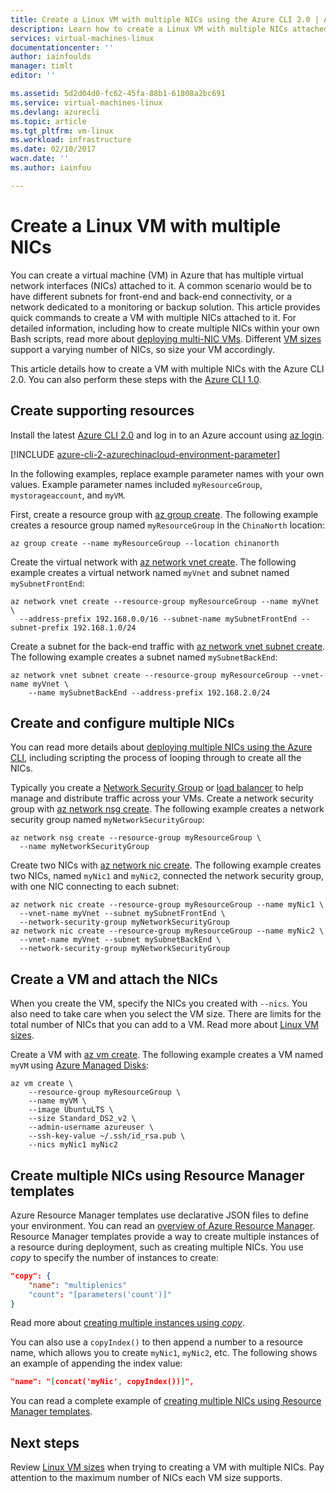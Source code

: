 ```yaml
---
title: Create a Linux VM with multiple NICs using the Azure CLI 2.0 | Azure
description: Learn how to create a Linux VM with multiple NICs attached to it using the Azure CLI 2.0 or Resource Manager templates.
services: virtual-machines-linux
documentationcenter: ''
author: iainfoulds
manager: timlt
editor: ''

ms.assetid: 5d2d04d0-fc62-45fa-88b1-61808a2bc691
ms.service: virtual-machines-linux
ms.devlang: azurecli
ms.topic: article
ms.tgt_pltfrm: vm-linux
ms.workload: infrastructure
ms.date: 02/10/2017
wacn.date: ''
ms.author: iainfou

---
```

# Create a Linux VM with multiple NICs
You can create a virtual machine (VM) in Azure that has multiple virtual network interfaces (NICs) attached to it. A common scenario would be to have different subnets for front-end and back-end connectivity, or a network dedicated to a monitoring or backup solution. This article provides quick commands to create a VM with multiple NICs attached to it. For detailed information, including how to create multiple NICs within your own Bash scripts, read more about [deploying multi-NIC VMs](../../virtual-network/virtual-network-deploy-multinic-arm-cli.md). Different [VM sizes](sizes.md?toc=%2fazure%2fvirtual-machines%2flinux%2ftoc.json) support a varying number of NICs, so size your VM accordingly.

This article details how to create a VM with multiple NICs with the Azure CLI 2.0. You can also perform these steps with the [Azure CLI 1.0](multiple-nics-nodejs.md?toc=%2fazure%2fvirtual-machines%2flinux%2ftoc.json).

## Create supporting resources
Install the latest [Azure CLI 2.0](https://docs.microsoft.com/cli/azure/install-az-cli2) and log in to an Azure account using [az login](https://docs.microsoft.com/cli/azure/#login).

[!INCLUDE [azure-cli-2-azurechinacloud-environment-parameter](../../includes/azure-cli-2-azurechinacloud-environment-parameter.md)]

In the following examples, replace example parameter names with your own values. Example parameter names included `myResourceGroup`, `mystorageaccount`, and `myVM`.

First, create a resource group with [az group create](https://docs.microsoft.com/cli/azure/group#create). The following example creates a resource group named `myResourceGroup` in the `ChinaNorth` location:

```azurecli
az group create --name myResourceGroup --location chinanorth
```

Create the virtual network with [az network vnet create](https://docs.microsoft.com/cli/azure/network/vnet#create). The following example creates a virtual network named `myVnet` and subnet named `mySubnetFrontEnd`:

```azurecli
az network vnet create --resource-group myResourceGroup --name myVnet \
  --address-prefix 192.168.0.0/16 --subnet-name mySubnetFrontEnd --subnet-prefix 192.168.1.0/24
```

Create a subnet for the back-end traffic with [az network vnet subnet create](https://docs.microsoft.com/cli/azure/network/vnet/subnet#create). The following example creates a subnet named `mySubnetBackEnd`:

```azurecli
az network vnet subnet create --resource-group myResourceGroup --vnet-name myVnet \
    --name mySubnetBackEnd --address-prefix 192.168.2.0/24
```

## Create and configure multiple NICs
You can read more details about [deploying multiple NICs using the Azure CLI](../../virtual-network/virtual-network-deploy-multinic-arm-cli.md), including scripting the process of looping through to create all the NICs.

Typically you create a [Network Security Group](../../virtual-network/virtual-networks-nsg.md) or [load balancer](../../load-balancer/load-balancer-overview.md) to help manage and distribute traffic across your VMs. Create a network security group with [az network nsg create](https://docs.microsoft.com/cli/azure/network/nsg#create). The following example creates a network security group named `myNetworkSecurityGroup`:

```azurecli
az network nsg create --resource-group myResourceGroup \
  --name myNetworkSecurityGroup
```

Create two NICs with [az network nic create](https://docs.microsoft.com/cli/azure/network/nic#create). The following example creates two NICs, named `myNic1` and `myNic2`, connected the network security group, with one NIC connecting to each subnet:

```azurecli
az network nic create --resource-group myResourceGroup --name myNic1 \
  --vnet-name myVnet --subnet mySubnetFrontEnd \
  --network-security-group myNetworkSecurityGroup
az network nic create --resource-group myResourceGroup --name myNic2 \
  --vnet-name myVnet --subnet mySubnetBackEnd \
  --network-security-group myNetworkSecurityGroup
```

## Create a VM and attach the NICs
When you create the VM, specify the NICs you created with `--nics`. You also need to take care when you select the VM size. There are limits for the total number of NICs that you can add to a VM. Read more about [Linux VM sizes](sizes.md?toc=%2fazure%2fvirtual-machines%2flinux%2ftoc.json). 

Create a VM with [az vm create](https://docs.microsoft.com/cli/azure/vm#create). The following example creates a VM named `myVM` using [Azure Managed Disks](../../storage/storage-managed-disks-overview.md?toc=%2fazure%2fvirtual-machines%2flinux%2ftoc.json):

```azurecli
az vm create \
    --resource-group myResourceGroup \
    --name myVM \
    --image UbuntuLTS \
    --size Standard_DS2_v2 \
    --admin-username azureuser \
    --ssh-key-value ~/.ssh/id_rsa.pub \
    --nics myNic1 myNic2
```

## Create multiple NICs using Resource Manager templates
Azure Resource Manager templates use declarative JSON files to define your environment. You can read an [overview of Azure Resource Manager](../../azure-resource-manager/resource-group-overview.md). Resource Manager templates provide a way to create multiple instances of a resource during deployment, such as creating multiple NICs. You use *copy* to specify the number of instances to create:

```json
"copy": {
    "name": "multiplenics"
    "count": "[parameters('count')]"
}
```

Read more about [creating multiple instances using *copy*](../../resource-group-create-multiple.md). 

You can also use a `copyIndex()` to then append a number to a resource name, which allows you to create `myNic1`, `myNic2`, etc. The following shows an example of appending the index value:

```json
"name": "[concat('myNic', copyIndex())]", 
```

You can read a complete example of [creating multiple NICs using Resource Manager templates](../../virtual-network/virtual-network-deploy-multinic-arm-template.md).

## Next steps
Review [Linux VM sizes](sizes.md?toc=%2fazure%2fvirtual-machines%2flinux%2ftoc.json) when trying to creating a VM with multiple NICs. Pay attention to the maximum number of NICs each VM size supports.